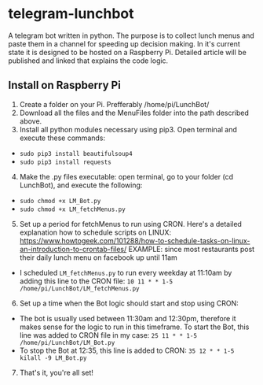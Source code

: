 # telegram-lunchbot
A telegram bot written in python. The purpose is to collect lunch menus and paste them in a channel for speeding up decision making.
In it's current state it is designed to be hosted on a Raspberry Pi. Detailed article will be published and linked that explains the code logic.

## Install on Raspberry Pi
1. Create a folder on your Pi. Prefferably /home/pi/LunchBot/
2. Download all the files and the MenuFiles folder into the path described above.
3. Install all python modules necessary using pip3. Open terminal and execute these commands:
  - `sudo pip3 install beautifulsoup4`
  - `sudo pip3 install requests`
4. Make the .py files executable: open terminal, go to your folder (cd LunchBot), and execute the following:
  - `sudo chmod +x LM_Bot.py`
  - `sudo chmod +x LM_fetchMenus.py`
5. Set up a period for fetchMenus to run using CRON. Here's a detailed explanation how to schedule scripts on LINUX: https://www.howtogeek.com/101288/how-to-schedule-tasks-on-linux-an-introduction-to-crontab-files/
EXAMPLE: since most restaurants post their daily lunch menu on facebook up until 11am
  - I scheduled `LM_fetchMenus.py` to run every weekday at 11:10am by adding this line to the CRON file: `10 11 * * 1-5 /home/pi/LunchBot/LM_fetchMenus.py`
6. Set up a time when the Bot logic should start and stop using CRON:
  - The bot is usually used between 11:30am and 12:30pm, therefore it makes sense for the logic to run in this timeframe. To start the Bot, this line was added to CRON file in my case: `25 11 * * 1-5 /home/pi/LunchBot/LM_Bot.py`
  - To stop the Bot at 12:35, this line is added to CRON: `35 12 * * 1-5 kilall -9 LM_Bot.py`
7. That's it, you're all set!
